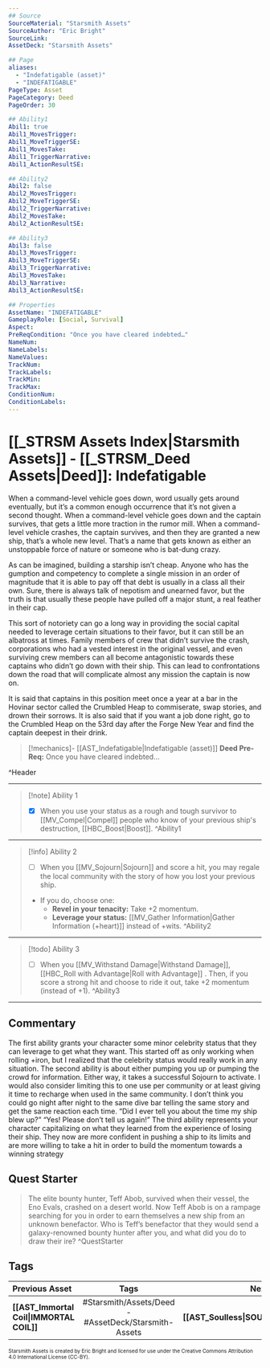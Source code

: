```yaml
---
## Source
SourceMaterial: "Starsmith Assets"
SourceAuthor: "Eric Bright"
SourceLink: 
AssetDeck: "Starsmith Assets"

## Page
aliases: 
  - "Indefatigable (asset)"
  - "INDEFATIGABLE"
PageType: Asset
PageCategory: Deed
PageOrder: 30

## Ability1
Abil1: true 
Abil1_MovesTrigger: 
Abil1_MoveTriggerSE: 
Abil1_MovesTake: 
Abil1_TriggerNarrative: 
Abil1_ActionResultSE: 

## Ability2
Abil2: false 
Abil2_MovesTrigger: 
Abil2_MoveTriggerSE: 
Abil2_TriggerNarrative: 
Abil2_MovesTake: 
Abil2_ActionResultSE: 

## Ability3
Abil3: false 
Abil3_MovesTrigger: 
Abil3_MoveTriggerSE: 
Abil3_TriggerNarrative: 
Abil3_MovesTake: 
Abil3_Narrative: 
Abil3_ActionResultSE: 

## Properties
AssetName: "INDEFATIGABLE"
GameplayRole: [Social, Survival]
Aspect: 
PreReqCondition: "Once you have cleared indebted…"
NameNum: 
NameLabels: 
NameValues: 
TrackNum: 
TrackLabels: 
TrackMin: 
TrackMax: 
ConditionNum: 
ConditionLabels:
---
```

# [[_STRSM Assets Index|Starsmith Assets]] - [[_STRSM_Deed Assets|Deed]]: Indefatigable
When a command-level vehicle goes down, word usually gets around eventually, but it’s a common enough occurrence that it’s not given a second thought. When a command-level vehicle goes down and the captain survives, that gets a little more traction in the rumor mill. When a command-level vehicle crashes, the captain survives, and then they are granted a new ship, that’s a whole new level. That’s a name that gets known as either an unstoppable force of nature or someone who is bat-dung crazy.

As can be imagined, building a starship isn’t cheap. Anyone who has the gumption and competency to complete a single mission in an order of magnitude that it is able to pay off that debt is usually in a class all their own. Sure, there is always talk of nepotism and unearned favor, but the truth is that usually these people have pulled off a major stunt, a real feather in their cap.

This sort of notoriety can go a long way in providing the social capital needed to leverage certain situations to their favor, but it can still be an albatross at times. Family members of crew that didn’t survive the crash, corporations who had a vested interest in the original vessel, and even surviving crew members can all become antagonistic towards these captains who didn’t go down with their ship. This can lead to confrontations down the road that will complicate almost any mission the captain is now on.

It is said that captains in this position meet once a year at a bar in the Hovinar sector called the Crumbled Heap to commiserate, swap stories, and drown their sorrows. It is also said that if you want a job done right, go to the Crumbled Heap on the 53rd day after the Forge New Year and find the captain deepest in their drink.

> [!mechanics]- [[AST_Indefatigable|Indefatigable (asset)]]
> **Deed Pre-Req:** Once you have cleared indebted…

^Header
___

> [!note] Ability 1
> - [x] When you use your status as a rough and tough survivor to [[MV_Compel|Compel]] people who know of your previous ship's destruction, [[HBC_Boost|Boost]]. ^Ability1
___
> [!info] Ability 2
> - [ ] When you [[MV_Sojourn|Sojourn]] and score a hit, you may regale the local community with the story of how you lost your previous ship.
> - If you do, choose one:
> 	- **Revel in your tenacity:** Take +2 momentum.
> 	- **Leverage your status:** [[MV_Gather Information|Gather Information (+heart)]] instead of +wits. ^Ability2
___
> [!todo] Ability 3
> - [ ] When you [[MV_Withstand Damage|Withstand Damage]], [[HBC_Roll with Advantage|Roll with Advantage]] .
> Then, if you score a strong hit and choose to ride it out, take +2 momentum (instead of +1). ^Ability3
___

## Commentary
The first ability grants your character some minor celebrity status that they can leverage to get what they want. This started off as only working when rolling +iron, but I realized that the celebrity status would really work in any situation. The second ability is about either pumping you up or pumping the crowd for information. Either way, it takes a successful Sojourn to activate. I would also consider limiting this to one use per community or at least giving it time to recharge when used in the same community. I don’t think you could go night after night to the same dive bar telling the same story and get the same reaction each time. “Did I ever tell you about the time my ship blew up?” “Yes! Please don’t tell us again!” The third ability represents your character capitalizing on what they learned from the experience of losing their ship. They now are more confident in pushing a ship to its limits and are more willing to take a hit in order to build the momentum towards a winning strategy

## Quest Starter
> The elite bounty hunter, Teff Abob, survived when their vessel, the Eno Evals, crashed on a desert world. Now Teff Abob is on a rampage searching for you in order to earn themselves a new ship from an unknown benefactor. Who is Teff’s benefactor that they would send a galaxy-renowned bounty hunter after you, and what did you do to draw their ire? ^QuestStarter

## Tags

| Previous Asset| Tags | Next Asset |
| :--- | :---: | ---: |
| **[[AST_Immortal Coil\|IMMORTAL COIL]]** | #Starsmith/Assets/Deed - #AssetDeck/Starsmith-Assets | **[[AST_Soulless\|SOULLESS]]** |

<font size=-2>Starsmith Assets is created by Eric Bright and licensed for use under the Creative Commons Attribution 4.0 International License (CC-BY).</font>
